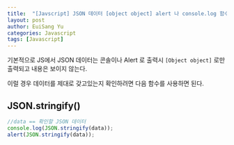 ```yaml
---
title:  "[Javscript] JSON 데이터 [object object] alert 나 console.log 함수로 출력하는 방법"
layout: post
author: EuiSang Yu
categories: Javascript
tags: [Javascript]
---
```


기본적으로 JS에서 JSON 데이터는 콘솔이나 Alert 로 출력시 <code>[Object object]</code> 로만 출력되고 내용은 보이지 않는다.

이럴 경우 데이터를 제대로 갖고있는지 확인하려면 다음 함수를 사용하면 된다.

## JSON.stringify()

```javascript
//data == 확인할 JSON 데이터
console.log(JSON.stringify(data));
alert(JSON.stringify(data));
```